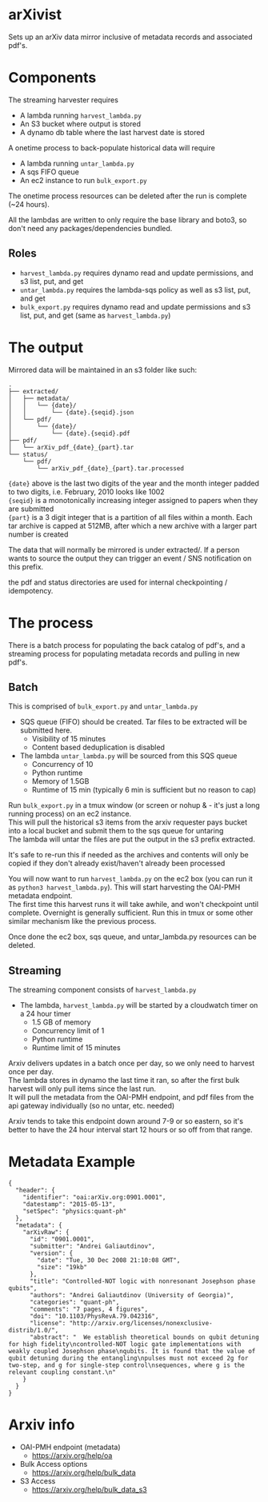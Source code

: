 # arXivist

Sets up an arXiv data mirror inclusive of metadata records and associated pdf's. 

# Components

The streaming harvester requires
  * A lambda running `harvest_lambda.py`
  * An S3 bucket where output is stored
  * A dynamo db table where the last harvest date is stored

A onetime process to back-populate historical data will require
  * A lambda running `untar_lambda.py`
  * A sqs FIFO queue
  * An ec2 instance to run `bulk_export.py`

The onetime process resources can be deleted after the run is complete (~24 hours).

All the lambdas are written to only require the base library and boto3, so don't need any packages/dependencies bundled.

## Roles

  * `harvest_lambda.py` requires dynamo read and update permissions, and s3 list, put, and get 
  * `untar_lambda.py` requires the lambda-sqs policy as well as s3 list, put, and get
  * `bulk_export.py` requires dynamo read and update permissions and s3 list, put, and get  (same as `harvest_lambda.py`)

# The output

Mirrored data will be maintained in an s3 folder like such:

```
.
├── extracted/
│   ├── metadata/
│   │   └── {date}/
│   │       └── {date}.{seqid}.json
│   └── pdf/
│       └── {date}/
│           └── {date}.{seqid}.pdf
├── pdf/
│   └── arXiv_pdf_{date}_{part}.tar
└── status/
    └── pdf/
        └── arXiv_pdf_{date}_{part}.tar.processed
```
`{date}` above is the last two digits of the year and the month integer padded to two digits, i.e. February, 2010 looks like 1002<br />
`{seqid}` is a monotonically increasing integer assigned to papers when they are submitted<br />
`{part}` is  a 3 digit integer that is a partition of all files within a month.  Each tar archive is capped at 512MB, after which a new archive with a larger part number is created<br />

The data that will normally be mirrored is under extracted/.   If a person wants to source the output they can trigger an event / SNS notification on this prefix.

the pdf and status directories are used for internal checkpointing / idempotency.



# The process

There is a batch process for populating the back catalog of pdf's, and a streaming process for populating metadata records and pulling in new pdf's.

## Batch

This is comprised of `bulk_export.py` and `untar_lambda.py`

  * SQS queue (FIFO) should be created.  Tar files to be extracted will be submitted here.
    * Visibility of 15 minutes
    * Content based deduplication is disabled
  * The lambda `untar_lambda.py` will be sourced from this SQS queue
    * Concurrency of 10
    * Python runtime 
    * Memory of 1.5GB
    * Runtime of 15 min  (typically 6 min is sufficient but no reason to cap)
    
Run `bulk_export.py` in a tmux window (or screen or nohup & - it's just a long running process) on an ec2 instance.<br />
This will pull the historical s3 items from the arxiv requester pays bucket into a local bucket and submit them to the sqs queue for untaring<br />
The lambda will untar the files are put the output in the s3 prefix extracted.<br />

It's safe to re-run this if needed as the archives and contents will only be copied if they don't already exist/haven't already been processed

You will now want to run `harvest_lambda.py` on the ec2 box (you can run it as `python3 harvest_lambda.py`).  This will start harvesting the OAI-PMH metadata endpoint.<br />
The first time this harvest runs it will take awhile, and won't checkpoint until complete.  Overnight is generally sufficient.  Run this in tmux or some other similar mechanism like the previous process.<br />

Once done the ec2 box, sqs queue, and untar_lambda.py resources can be deleted.

## Streaming

The streaming component consists of `harvest_lambda.py`

  * The lambda, `harvest_lambda.py` will be started by a cloudwatch timer on a 24 hour timer
    * 1.5 GB of memory
    * Concurrency limit of 1
    * Python runtime
    * Runtime limit of 15 minutes
    
Arxiv delivers updates in a batch once per day, so we only need to harvest once per day.<br />
The lambda stores in dynamo the last time it ran, so after the first bulk harvest will only pull items since the last run.<br />
It will pull the metadata from the OAI-PMH endpoint, and pdf files from the api gateway individually (so no untar, etc. needed)<br />

Arxiv tends to take this endpoint down around 7-9 or so eastern, so it's better to have the 24 hour interval start 12 hours or so off from that range.

# Metadata Example

```
{
  "header": {
    "identifier": "oai:arXiv.org:0901.0001",
    "datestamp": "2015-05-13",
    "setSpec": "physics:quant-ph"
  },
  "metadata": {
    "arXivRaw": {
      "id": "0901.0001",
      "submitter": "Andrei Galiautdinov",
      "version": {
        "date": "Tue, 30 Dec 2008 21:10:08 GMT",
        "size": "19kb"
      },
      "title": "Controlled-NOT logic with nonresonant Josephson phase qubits",
      "authors": "Andrei Galiautdinov (University of Georgia)",
      "categories": "quant-ph",
      "comments": "7 pages, 4 figures",
      "doi": "10.1103/PhysRevA.79.042316",
      "license": "http://arxiv.org/licenses/nonexclusive-distrib/1.0/",
      "abstract": "  We establish theoretical bounds on qubit detuning for high fidelity\ncontrolled-NOT logic gate implementations with weakly coupled Josephson phase\nqubits. It is found that the value of qubit detuning during the entangling\npulses must not exceed 2g for two-step, and g for single-step control\nsequences, where g is the relevant coupling constant.\n"
    }
  }
}
```

# Arxiv info

  * OAI-PMH endpoint (metadata)
    * https://arxiv.org/help/oa
  * Bulk Access options
    * https://arxiv.org/help/bulk_data
  * S3 Access
    * https://arxiv.org/help/bulk_data_s3



